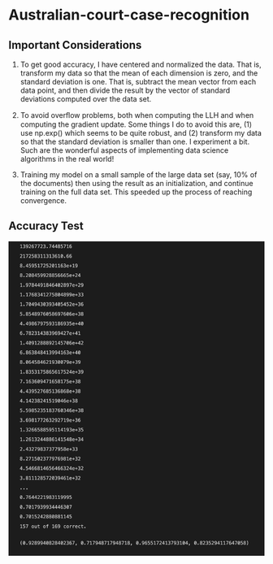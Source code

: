 # Australian-court-case-recognition

## Important Considerations

1. To get good accuracy, I have centered and normalized the data. That is, transform my data so that the mean of each dimension is zero, and the standard deviation is one. That is, subtract the mean vector from each data point, and then divide the result by the vector of standard deviations computed over the data set.

2. To avoid overﬂow problems, both when computing the LLH and when computing the gradient update. Some things I do to avoid this are, (1) use np.exp() which seems to be quite robust, and (2) transform my data so that the standard deviation is smaller than one. I experiment a bit. Such are the wonderful aspects of implementing data science algorithms in the real world!

3. Training my model on a small sample of the large data set (say, 10% of the documents) then using the result as an initialization, and continue training on the full data set. This speeded up the process of reaching convergence.


## Accuracy Test
![这是图片](/images/Accuracy.png)


